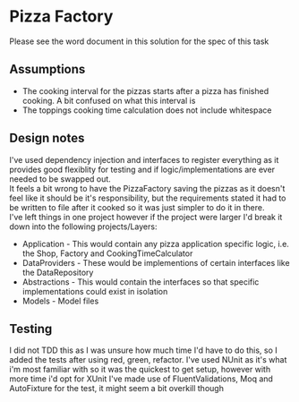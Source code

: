 # Pizza Factory

Please see the word document in this solution for the spec of this task

## Assumptions

-	The cooking interval for the pizzas starts after a pizza has finished cooking. A bit confused on what this interval is
-	The toppings cooking time calculation does not include whitespace

## Design notes
I've used dependency injection and interfaces to register everything as it provides good flexiblity for testing and if logic/implementations are ever needed to be swapped out.  
It feels a bit wrong to have the PizzaFactory saving the pizzas as it doesn't feel like it should be it's responsibility, but the requirements stated it had to be written to file after it cooked so it was just simpler to do it in there.  
I've left things in one project however if the project were larger I'd break it down into the following projects/Layers:
-	Application - This would contain any pizza application specific logic, i.e. the Shop, Factory and CookingTimeCalculator
-	DataProviders - These would be implementions of certain interfaces like the DataRepository
-	Abstractions - This would contain the interfaces so that specific implementations could exist in isolation
-	Models - Model files

## Testing
I did not TDD this as I was unsure how much time I'd have to do this, so I added the tests after using red, green, refactor.
I've used NUnit as it's what i'm most familiar with so it was the quickest to get setup, however with more time i'd opt for XUnit
I've made use of FluentValidations, Moq and AutoFixture for the test, it might seem a bit overkill though